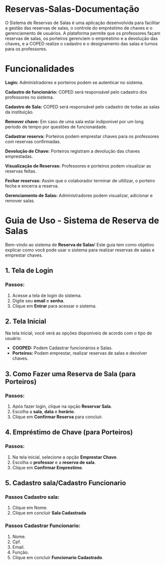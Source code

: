 # Reservas-Salas-Documentação

O Sistema de Reservas de Salas é uma aplicação desenvolvida para facilitar a gestão das reservas de salas, o controle do empréstimo de chaves e o gerenciamento de usuários. A plataforma permite que os professores façam reservas de salas, os porteiros gerenciem o empréstimo e a devolução das chaves, e a COPED realize o cadastro e o designamento das salas e turnos para os professores.

# Funcionalidades

**Login:** Administradores e porteiros podem se autenticar no sistema.

**Cadastro de funcionário:** COPED será responsável pelo cadastro dos professores no sistema.

**Cadastro de Sala:** COPED será responsável pelo cadastro de todas as salas da instituição.

**Remover chave:** Em caso de uma sala estar indiponivel por um long período de tempo por questões de funcionaidade.

**Cadastrar reserva:** Porteiros podem emprestar chaves para os professores com reservas confirmadas.

**Devolução de Chave:** Porteiros registram a devolução das chaves emprestadas.

**Visualização de Reservas:** Professores e porteiros podem visualizar as reservas feitas.

**Fechar reservas:** Assim que o colaborador terminar de ultilizar, o porteiro fecha e encerra a reserva. 

**Gerenciamento de Salas:** Administradores podem visualizar, adicionar e remover salas.



# Guia de Uso - Sistema de Reserva de Salas

Bem-vindo ao sistema de **Reserva de Salas**! Este guia tem como objetivo explicar como você pode usar o sistema para realizar reservas de salas e emprestar chaves.

## 1. Tela de Login

### Passos:
1. Acesse a tela de login do sistema.
2. Digite seu **email** e **senha**.
3. Clique em **Entrar** para acessar o sistema.

## 2. Tela Inicial

Na tela inicial, você verá as opções disponíveis de acordo com o tipo de usuário:

- **COOPED:** Podem Cadastrar funcionários e Salas.
- **Porteiros:** Podem emprestar, realizar reservas de salas e devolver chaves.

## 3. Como Fazer uma Reserva de Sala (para Porteiros)

### Passos:
1. Após fazer login, clique na opção **Reservar Sala**.
2. Escolha a **sala**, **data** e **horário**.
3. Clique em **Confirmar Reserva** para concluir.

## 4. Empréstimo de Chave (para Porteiros)

### Passos:
1. Na tela inicial, selecione a opção **Emprestar Chave**.
2. Escolha o **professor** e a **reserva de sala**.
3. Clique em **Confirmar Emprestimo**.

## 5. Cadastro sala/Cadastro Funcionario

### Passos Cadastro sala:
1. Clique em Nome.
2. Clique em concluir **Sala Cadastrada**

### Passos Cadastrar Funcionario:

1. Nome.
2. Cpf.
3. Email.
4. Função.
5. Clique em concluir **Funcionario Cadastrado**.








